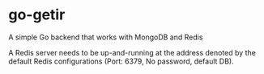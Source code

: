 # go-getir

A simple Go backend that works with MongoDB and Redis

A Redis server needs to be up-and-running at the address denoted by the default Redis configurations (Port: 6379, No password, default DB).
